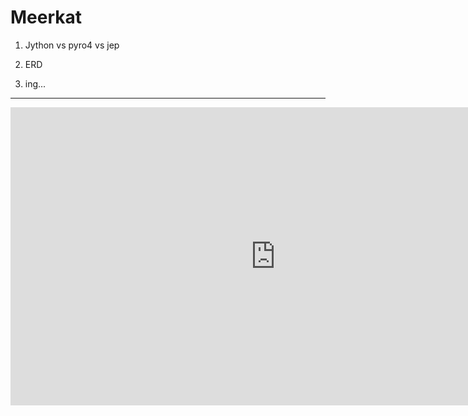 # Meerkat

1. Jython vs pyro4 vs jep

2. ERD

3. ing...

***
<iframe width="848" height="477" src="https://www.youtube.com/embed/1S1fISh-pag" title="YouTube video player" frameborder="0" allow="accelerometer; autoplay; clipboard-write; encrypted-media; gyroscope; picture-in-picture" allowfullscreen></iframe>
